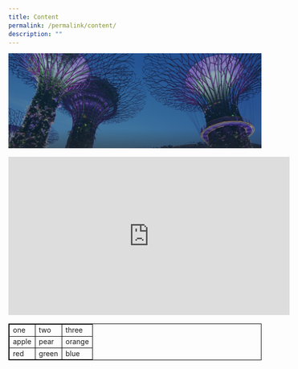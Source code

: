 ```yaml
---
title: Content
permalink: /permalink/content/
description: ""
---
```

![gardens by the bay](/images/hero-banner.png)

<iframe allowfullscreen="" allow="accelerometer; autoplay; clipboard-write; encrypted-media; gyroscope; picture-in-picture; web-share" frameborder="0" title="YouTube video player" src="https://www.youtube.com/embed/6UbmtZyWxz0" height="315" width="560"></iframe>



<style>
table, th, td {
  border:1px solid black;
}
</style>




<table style="width:100%">
  <tbody><tr>
    <td>one</td>
    <td>two</td>
    <td>three</td>
  </tr>
    <tr>
    <td>apple</td>
    <td>pear</td>
    <td>orange</td>
  </tr>
    <tr>
    <td>red</td>
    <td>green</td>
    <td>blue</td>
  </tr>
</tbody></table>



